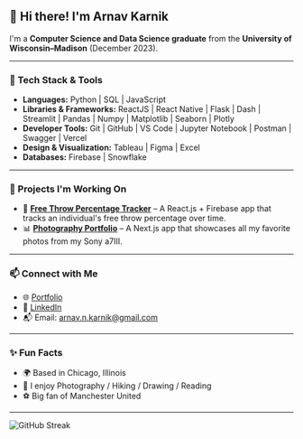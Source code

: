 ## 👋 Hi there! I'm Arnav Karnik

I'm a **Computer Science and Data Science graduate** from the **University of Wisconsin–Madison** (December 2023). 

---

### 🧰 Tech Stack & Tools

- **Languages:** Python | SQL | JavaScript 
- **Libraries & Frameworks:** ReactJS | React Native | Flask | Dash | Streamlit | Pandas | Numpy | Matplotlib | Seaborn | Plotly  
- **Developer Tools:** Git | GitHub | VS Code | Jupyter Notebook | Postman | Swagger | Vercel  
- **Design & Visualization:** Tableau | Figma | Excel  
- **Databases:** Firebase | Snowflake 

---

### 🚀 Projects I'm Working On
- 🔭 **[Free Throw Percentage Tracker](https://freethrowtrackerapp.web.app)** – A React.js + Firebase app that tracks an individual's free throw percentage over time.
- 📊 **[Photography Portfolio](arnavkarnikphotos.com)** – A Next.js app that showcases all my favorite photos from my Sony a7III. 

---

### 📫 Connect with Me
- 🌐 [Portfolio](https://arnie12a.github.io)
- 💼 [LinkedIn](https://linkedin.com/in/arnavkarnik)
- 📬 Email: arnav.n.karnik@gmail.com

---

### ✨ Fun Facts
- 🌍 Based in Chicago, Illinois
- 📸 I enjoy Photography / Hiking / Drawing / Reading
- ⚽ Big fan of Manchester United

---

<!-- 📈 GitHub Stats Section -->


![GitHub Streak](https://github-readme-streak-stats.herokuapp.com/?user=arnie12a&theme=tokyonight)



